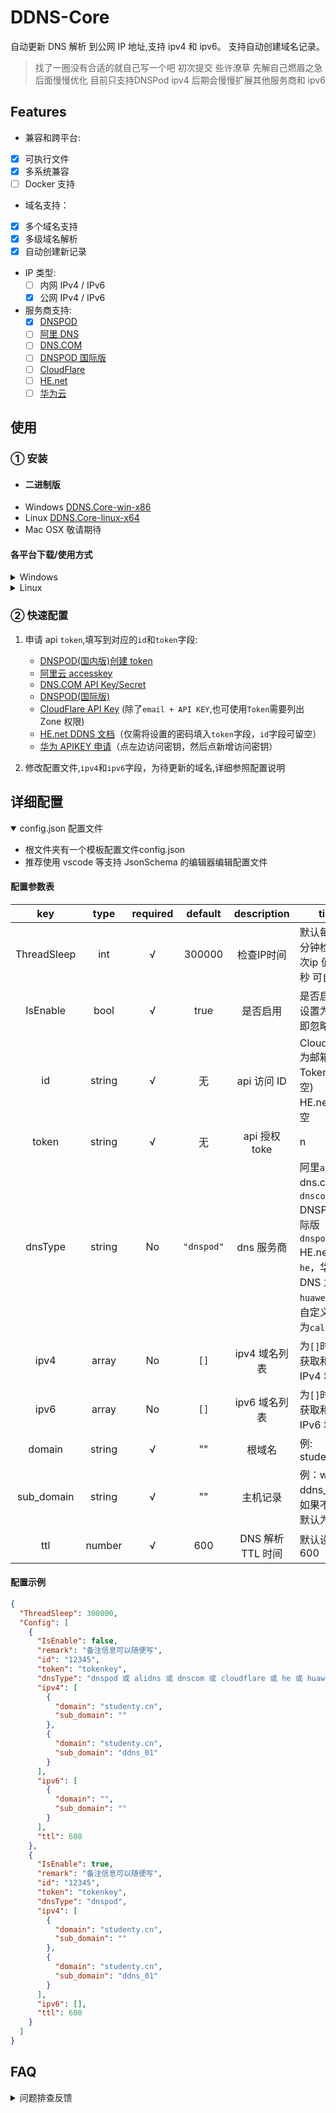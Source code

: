 # DDNS-Core

自动更新 DNS 解析 到公网 IP 地址,支持 ipv4 和 ipv6。
支持自动创建域名记录。

> 找了一圈没有合适的就自己写一个吧 初次提交 些许潦草 先解自己燃眉之急 后面慢慢优化
> 目前只支持DNSPod ipv4 后期会慢慢扩展其他服务商和 ipv6
## Features

- 兼容和跨平台:
- [x] 可执行文件
- [x] 多系统兼容
- [ ] Docker 支持
- 域名支持：
 - [x] 多个域名支持
 - [x] 多级域名解析
 - [x] 自动创建新记录
- IP 类型:
  - [ ] 内网 IPv4 / IPv6
  - [x] 公网 IPv4 / IPv6
- 服务商支持:
  - [x] [DNSPOD](https://www.dnspod.cn/)
  - [ ] [阿里 DNS](http://www.alidns.com/)
  - [ ] [DNS.COM](https://www.dns.com/)
  - [ ] [DNSPOD 国际版](https://www.dnspod.com/)
  - [ ] [CloudFlare](https://www.cloudflare.com/)
  - [ ] [HE.net](https://dns.he.net/)
  - [ ] [华为云](https://huaweicloud.com/)
 
## 使用

### ① 安装

- #### 二进制版
- Windows [DDNS.Core-win-x86](https://github.com/CuiYuXi/DDNS-Core/releases)
- Linux [DDNS.Core-linux-x64](https://github.com/CuiYuXi/DDNS-Core/releases)
- Mac OSX 敬请期待

#### 各平台下载/使用方式
<details>
 <summary markdown="span">Windows</summary>
 
1.下载DDNS.Core-win-x86.zip    
2.解压后 运行文件夹 DDNS.Core.exe  
</details>

<details>
 <summary markdown="span">Linux</summary>
 
1.下载DDNS.Core-linux-x64  
2.解压后 运行文件夹 DDNS.Core
</details>

### ② 快速配置

1. 申请 api `token`,填写到对应的`id`和`token`字段:

   - [DNSPOD(国内版)创建 token](https://support.dnspod.cn/Kb/showarticle/tsid/227/)
   - [阿里云 accesskey](https://help.aliyun.com/document_detail/28637.html)
   - [DNS.COM API Key/Secret](https://www.dns.com/member/apiSet)
   - [DNSPOD(国际版)](https://www.dnspod.com/docs/info.html#get-the-user-token)
   - [CloudFlare API Key](https://support.cloudflare.com/hc/en-us/articles/200167836-Where-do-I-find-my-Cloudflare-API-key-) (除了`email + API KEY`,也可使用`Token`需要列出 Zone 权限)
   - [HE.net DDNS 文档](https://dns.he.net/docs.html)（仅需将设置的密码填入`token`字段，`id`字段可留空）
   - [华为 APIKEY 申请](https://console.huaweicloud.com/iam/)（点左边访问密钥，然后点新增访问密钥）

2. 修改配置文件,`ipv4`和`ipv6`字段，为待更新的域名,详细参照配置说明

## 详细配置

<details open>

<summary markdown="span">config.json 配置文件
</summary>

- 根文件夹有一个模板配置文件config.json
- 推荐使用 vscode 等支持 JsonSchema 的编辑器编辑配置文件

#### 配置参数表

|  key   |        type        | required |   default   |    description    | tips                                                                                                        |
| :----: | :----------------: | :------: | :---------: | :---------------: | ----------------------------------------------------------------------------------------------------------- |
|   ThreadSleep   |       int       |    √     |     300000      |    检查IP时间    | 默认每隔5分钟检查一次ip 值为毫秒 可自定义
|   IsEnable      |       bool       |    √     |     true      |    是否启用    | 是否启用-设置为false即忽略
|   id   |       string       |    √     |     无      |    api 访问 ID    | Cloudflare 为邮箱(使用 Token 时留空)<br>HE.net 可留空   |
| token  |       string       |    √     |     无      |  api 授权 toke|n   | 部分平台叫 secret key , **反馈粘贴时删除**                                                                |
|  dnsType   |       string       |    No    | `"dnspod"`  |    dns 服务商     | 阿里`alidns`,<br>dns.com 为`dnscom`,<br>DNSPOD 国际版`dnspod_com`,<br>HE.net 为`he`，华为 DNS 为`huaweidns`，<br>自定义回调为`callback` |
|  ipv4  |       array        |    No    |    `[]`     |   ipv4 域名列表   | 为`[]`时,不会获取和更新 IPv4 地址                                                                          |
|  ipv6  |       array        |    No    |    `[]`     |   ipv6 域名列表   | 为`[]`时,不会获取和更新 IPv6 地址                                                                          |
|  domain   |       string       |    √    |   ""    | 根域名 | 例: studenty.cn                                                                                                       |
|  sub_domain   |       string       |    √    |   ""    | 主机记录 | 例：www，ddns_01等 如果不传，默认为@                                                                              |
|  ttl   |       number       |    √    |   600    | DNS 解析 TTL 时间 | 默认设置600                                                                                    |

#### 配置示例

```json
{
  "ThreadSleep": 300000,
  "Config": [
    {
      "IsEnable": false,
      "remark": "备注信息可以随便写",
      "id": "12345",
      "token": "tokenkey",
      "dnsType": "dnspod 或 alidns 或 dnscom 或 cloudflare 或 he 或 huaweidns 或 callback",
      "ipv4": [
        {
          "domain": "studenty.cn",
          "sub_domain": ""
        },
        {
          "domain": "studenty.cn",
          "sub_domain": "ddns_01"
        }
      ],
      "ipv6": [
        {
          "domain": "",
          "sub_domain": ""
        }
      ],
      "ttl": 600
    },
    {
      "IsEnable": true,
      "remark": "备注信息可以随便写",
      "id": "12345",
      "token": "tokenkey",
      "dnsType": "dnspod",
      "ipv4": [
        {
          "domain": "studenty.cn",
          "sub_domain": ""
        },
        {
          "domain": "studenty.cn",
          "sub_domain": "ddns_01"
        }
      ],
      "ipv6": [],
      "ttl": 600
    }
  ]
}
```

</details>

## FAQ

<details>
  <summary markdown="span"> 问题排查反馈
</summary>

1. 先确认排查是否是系统/网络环境问题
2. 在[issues](https://github.com/CuiYuXi/DDNS-Core/issues)中搜索是否有类似问题
3. 前两者均无法解决或者确定是 bug,[在此新建 issue](https://github.com/CuiYuXi/DDNS-Core/issues/new)
   - [ ] 附上这些内容 **运行版本和方式**,**系统环境**, **出错日志**,**去掉 id/token**的配置文件
</details>

